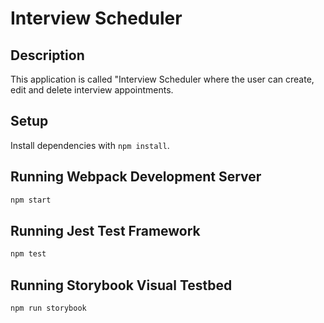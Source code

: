 # Interview Scheduler

## Description 

This application is called "Interview Scheduler where the user can create, edit and delete interview appointments.

## Setup

Install dependencies with `npm install`.

## Running Webpack Development Server

```sh
npm start
```

## Running Jest Test Framework

```sh
npm test
```

## Running Storybook Visual Testbed

```sh
npm run storybook
```
